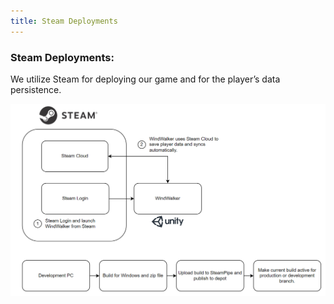 ```yaml
---
title: Steam Deployments
---
```

### Steam Deployments:

We utilize Steam for deploying our game and for the player’s data persistence.

![Steam Deployment](/assets/images/steam-deployments.png)
